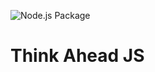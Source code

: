 ![Node.js Package](https://github.com/ahavas412/think-ahead/workflows/main/badge.svg?event=push)

# Think Ahead JS
